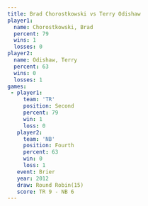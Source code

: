 ```yaml
---
title: Brad Chorostkowski vs Terry Odishaw
player1:                   
  name: Chorostkowski, Brad
  percent: 79              
  wins: 1                  
  losses: 0                
player2:                   
  name: Odishaw, Terry     
  percent: 63              
  wins: 0                  
  losses: 1                
games:
 - player1:          
     team: 'TR'      
     position: Second
     percent: 79     
     win: 1          
     loss: 0         
   player2:          
     team: 'NB'      
     position: Fourth
     percent: 63     
     win: 0          
     loss: 1         
   event: Brier         
   year: 2012           
   draw: Round Robin(15)
   score: TR 9 - NB 6   
---
```

